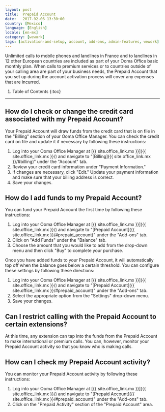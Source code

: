 ```yaml
---
layout: post
title:  Prepaid Account
date:   2017-02-06 13:30:00
country: [Mexico]
language: [English]
locale: [en-mx]
category: [wework]
tags: [activation-and-setup, account, add-ons, admin-features, wework]
---
```


Unlimited calls to mobile phones and landlines in France and to landlines in 12 other European countries are included as part of your Ooma Office basic monthly plan. When calls to premium services or to countries outside of your calling area are part of your business needs, the Prepaid Account that you set up during the account activation process will cover any expenses that are incurred.

1. Table of Contents
{:toc}
* * *

## How do I check or change the credit card associated with my Prepaid Account?

Your Prepaid Account will draw funds from the credit card that is on file in the "Billing" section of your Ooma Office Manager. You can check the credit card on file and update it if necessary by following these instructions:

1. Log into your Ooma Office Manager at [{{ site.office_link.mx }}]({{ site.office_link.mx }}/) and navigate to "[Billing]({{ site.office_link.mx }}/#billing)" under the "Account" tab.
2. Review your credit card information under "Payment Information."
3. If changes are necessary, click "Edit." Update your payment information and make sure that your billing address is correct.
4. Save your changes.

## How do I add funds to my Prepaid Account?

You can fund your Prepaid Account the first time by following these instructions:

1. Log into your Ooma Office Manager at [{{ site.office_link.mx }}]({{ site.office_link.mx }}/) and navigate to "[Prepaid Account]({{ site.office_link.mx }}/#prepaid_account)" under the "Add-ons" tab.
2. Click on "Add Funds" under the "Balance" tab.
3. Choose the amount that you would like to add from the drop-down menu and then click "Buy" to complete your purchase.

Once you have added funds to your Prepaid Account, it will automatically top off when the balance goes below a certain threshold. You can configure these settings by following these directions:

1. Log into your Ooma Office Manager at [{{ site.office_link.mx }}]({{ site.office_link.mx }}/) and navigate to "[Prepaid Account]({{ site.office_link.mx }}/#prepaid_account)" under the "Add-ons" tab.
2. Select the appropriate option from the "Settings" drop-down menu.
3. Save your changes.

## Can I restrict calling with the Prepaid Account to certain extensions?

At this time, any extension can tap into the funds from the Prepaid Account to make international or premium calls. You can, however, monitor your Prepaid Account activity so that you know who is making calls.

## How can I check my Prepaid Account activity?

You can monitor your Prepaid Account activity by following these instructions:

1. Log into your Ooma Office Manager at [{{ site.office_link.mx }}]({{ site.office_link.mx }}/) and navigate to "[Prepaid Account]({{ site.office_link.mx }}/#prepaid_account)" under the "Add-ons" tab.
2. Click on the "Prepaid Activity" section of the "Prepaid Account" area.
